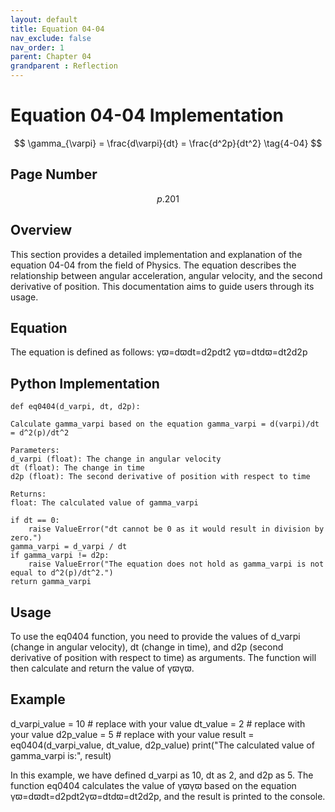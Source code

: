 ```yaml
---
layout: default
title: Equation 04-04
nav_exclude: false
nav_order: 1
parent: Chapter 04
grandparent : Reflection
---
```

# Equation 04-04 Implementation
$$ \gamma_{\varpi} = \frac{d\varpi}{dt} = \frac{d^2p}{dt^2} \tag{4-04} $$

## Page Number
$$p.201$$
## Overview

This section provides a detailed implementation and explanation of the equation 04-04 from the field of Physics. The equation describes the relationship between angular acceleration, angular velocity, and the second derivative of position. This documentation aims to guide users through its usage.
## Equation

The equation is defined as follows:
γϖ=dϖdt=d2pdt2
γϖ​=dtdϖ​=dt2d2p​
## Python Implementation

    def eq0404(d_varpi, dt, d2p):
    
    Calculate gamma_varpi based on the equation gamma_varpi = d(varpi)/dt = d^2(p)/dt^2

    Parameters:
    d_varpi (float): The change in angular velocity
    dt (float): The change in time
    d2p (float): The second derivative of position with respect to time

    Returns:
    float: The calculated value of gamma_varpi
    
    if dt == 0:
        raise ValueError("dt cannot be 0 as it would result in division by zero.")
    gamma_varpi = d_varpi / dt
    if gamma_varpi != d2p:
        raise ValueError("The equation does not hold as gamma_varpi is not equal to d^2(p)/dt^2.")
    return gamma_varpi

## Usage

To use the eq0404 function, you need to provide the values of d_varpi (change in angular velocity), dt (change in time), and d2p (second derivative of position with respect to time) as arguments. The function will then calculate and return the value of γϖγϖ​.
## Example


  d_varpi_value = 10  # replace with your value
  dt_value = 2        # replace with your value
  d2p_value = 5       # replace with your value
  result = eq0404(d_varpi_value, dt_value, d2p_value)
  print("The calculated value of gamma_varpi is:", result)

In this example, we have defined d_varpi as 10, dt as 2, and d2p as 5. The function eq0404 calculates the value of γϖγϖ​ based on the equation γϖ=dϖdt=d2pdt2γϖ​=dtdϖ​=dt2d2p​, and the result is printed to the console.
